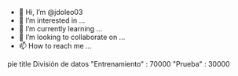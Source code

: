 - 👋 Hi, I’m @jdoleo03
- 👀 I’m interested in ...
- 🌱 I’m currently learning ...
- 💞️ I’m looking to collaborate on ...
- 📫 How to reach me ...

<!---
jdoleo03/jdoleo03 is a ✨ special ✨ repository because its `README.md` (this file) appears on your GitHub profile.
You can click the Preview link to take a look at your changes.
--->
pie 
title División de datos
"Entrenamiento" : 70000
"Prueba" : 30000
